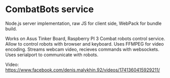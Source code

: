 # CombatBots service

Node.js server implementation, raw JS for client side, WebPack for bundle build.

Works on Asus Tinker Board, Raspberry PI 3
Combat robots control service. 
Allow to control robots with browser and keyboard. 
Uses FFMPEG for video encoding.
Streams webcam video, recieves commands with websockets.
Uses serialport to communicate with robots.

Video: https://www.facebook.com/denis.malykhin.92/videos/1741360415929211/
